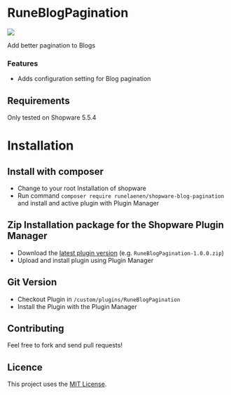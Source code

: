 # RuneBlogPagination

[![](https://img.shields.io/packagist/dt/runelaenen/shopware-blog-pagination.svg)](https://packagist.org/packages/runelaenen/shopware-blog-pagination)

Add better pagination to Blogs

### Features

* Adds configuration setting for Blog pagination

## Requirements

Only tested on Shopware 5.5.4


# Installation

## Install with composer
* Change to your root Installation of shopware
* Run command `composer require runelaenen/shopware-blog-pagination` and install and active plugin with Plugin Manager 

## Zip Installation package for the Shopware Plugin Manager
* Download the [latest plugin version](https://github.com/runelaenen/RuneBlogPagination/releases/latest/) (e.g. `RuneBlogPagination-1.0.0.zip`)
* Upload and install plugin using Plugin Manager

## Git Version
* Checkout Plugin in `/custom/plugins/RuneBlogPagination`
* Install the Plugin with the Plugin Manager

## Contributing

Feel free to fork and send pull requests!

## Licence

This project uses the [MIT License](LICENCE.md).
